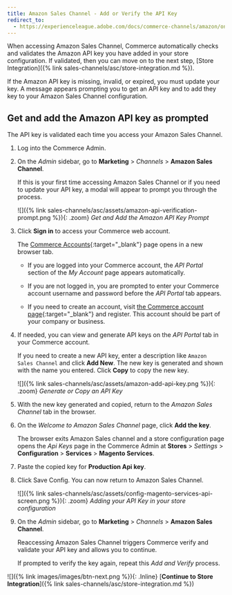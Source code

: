 ```yaml
---
title: Amazon Sales Channel - Add or Verify the API Key
redirect_to:
  - https://experienceleague.adobe.com/docs/commerce-channels/amazon/onboarding/amazon-verify-api-key.html
---
```


When accessing Amazon Sales Channel, Commerce automatically checks and validates the Amazon API key you have added in your store configuration. If validated, then you can move on to the next step, [Store Integration]({% link sales-channels/asc/store-integration.md %}).

If the Amazon API key is missing, invalid, or expired, you must update your key. A message appears prompting you to get an API key and to add they key to your Amazon Sales Channel configuration.

## Get and add the Amazon API key as prompted

The API key is validated each time you access your Amazon Sales Channel.

1. Log into the Commerce Admin.

1. On the _Admin_ sidebar, go to **Marketing** > _Channels_ > **Amazon Sales Channel**.

    If this is your first time accessing Amazon Sales Channel or if you need to update your API key, a modal will appear to prompt you through the process.

    ![]({% link sales-channels/asc/assets/amazon-api-verification-prompt.png %}){: .zoom}
    _Get and Add the Amazon API Key Prompt_

1. Click **Sign in** to access your Commerce web account.

    The [Commerce Accounts][1]{:target="_blank"} page opens in a new browser tab.

   - If you are logged into your Commerce account, the _API Portal_ section of the _My Account_ page appears automatically.

   - If you are not logged in, you are prompted to enter your Commerce account username and password before the _API Portal_ tab appears.

   - If you need to create an account, visit [the Commerce account page][2]{:target="_blank"} and register. This account should be part of your company or business.

1. If needed, you can view and generate API keys on the _API Portal_ tab in your Commerce account.

    If you need to create a new API key, enter a description like `Amazon Sales Channel` and click **Add New**. The new key is generated and shown with the name you entered. Click **Copy** to copy the new key.

    ![]({% link sales-channels/asc/assets/amazon-add-api-key.png %}){: .zoom}
    _Generate or Copy an API Key_

1. With the new key generated and copied, return to the _Amazon Sales Channel_ tab in the browser.

1. On the _Welcome to Amazon Sales Channel_ page, click **Add the key**.

    The browser exits Amazon Sales channel and a store configuration page opens the _Api Keys_ page in the Commerce Admin at **Stores** > _Settings_ > **Configuration** > **Services** > **Magento Services**.

1. Paste the copied key for **Production Api key**.

1. Click <span class="btn">Save Config</span>. You can now return to Amazon Sales Channel.

    ![]({% link sales-channels/asc/assets/config-magento-services-api-screen.png %}){: .zoom}
    _Adding your API Key in your store configuration_

1. On the _Admin_ sidebar, go to **Marketing** > _Channels_ > **Amazon Sales Channel**.

   Reaccessing Amazon Sales Channel triggers Commerce verify and validate your API key and allows you to continue.

   If prompted to verify the key again, repeat this _Add and Verify_ process.

![]({% link images/images/btn-next.png %}){: .Inline} [**Continue to Store Integration**]({% link sales-channels/asc/store-integration.md %})

[1]: https://account.magento.com/apiportal/index/index/
[2]: https://account.magento.com/customer/account/login?_ga=2.148719543.106278199.1554930092-1646992284.1551820871
